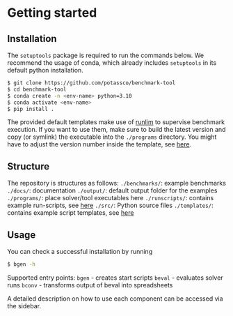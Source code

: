 

# Getting started

## Installation

The `setuptools` package is required to run the commands below.
We recommend the usage of conda, which already includes `setuptools` in its default python installation.

```bash
$ git clone https://github.com/potassco/benchmark-tool
$ cd benchmark-tool
$ conda create -n <env-name> python=3.10
$ conda activate <env-name>
$ pip install .
```

The provided default templates make use of [runlim](https://github.com/arminbiere/runlim) to supervise benchmark execution. If you want to use them, make sure to build the latest version and copy (or symlink) the executable into the `./programs` directory. You might have to adjust the version number inside the template, see [here](./bgen/templates.md#run-templates).

## Structure

The repository is structures as follows:
`./benchmarks/`: example benchmarks
`./docs/`: documentation
`./output/`: default output folder for the examples
`./programs/`: place solver/tool executables here
`./runscripts/`: contains example run-scripts, see [here](./bgen/runscript.md)
`./src/`: Python source files
`./templates/`: contains example script templates, see [here](./bgen/templates.md)


## Usage

You can check a successful installation by running

```bash
$ bgen -h
```

Supported entry points:
`bgen`  - creates start scripts
`beval` - evaluates solver runs
`bconv` - transforms output of beval into spreadsheets

A detailed description on how to use each component can be accessed via the sidebar.
